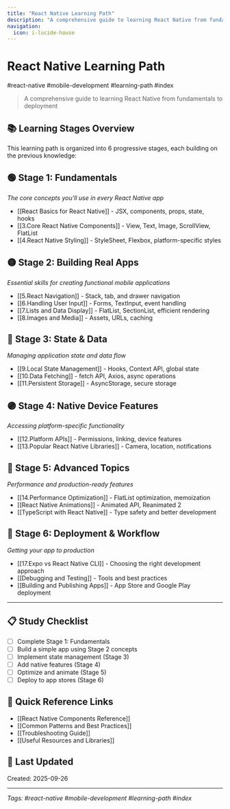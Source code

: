 ```yaml
---
title: "React Native Learning Path"
description: "A comprehensive guide to learning React Native from fundamentals to deployment"
navigation:
  icon: i-lucide-house
---
```


# React Native Learning Path

#react-native #mobile-development #learning-path #index

> A comprehensive guide to learning React Native from fundamentals to deployment

## 📚 Learning Stages Overview

This learning path is organized into 6 progressive stages, each building on the previous knowledge:

## 🟢 Stage 1: Fundamentals
*The core concepts you'll use in every React Native app*

- [[React Basics for React Native]] - JSX, components, props, state, hooks
- [[3.Core React Native Components]] - View, Text, Image, ScrollView, FlatList
- [[4.React Native Styling]] - StyleSheet, Flexbox, platform-specific styles

## 🟡 Stage 2: Building Real Apps
*Essential skills for creating functional mobile applications*

- [[5.React Navigation]] - Stack, tab, and drawer navigation
- [[6.Handling User Input]] - Forms, TextInput, event handling
- [[7.Lists and Data Display]] - FlatList, SectionList, efficient rendering
- [[8.Images and Media]] - Assets, URLs, caching

## 🔵 Stage 3: State & Data
*Managing application state and data flow*

- [[9.Local State Management]] - Hooks, Context API, global state
- [[10.Data Fetching]] - fetch API, Axios, async operations
- [[11.Persistent Storage]] - AsyncStorage, secure storage

## 🟣 Stage 4: Native Device Features
*Accessing platform-specific functionality*

- [[12.Platform APIs]] - Permissions, linking, device features
- [[13.Popular React Native Libraries]] - Camera, location, notifications

## 🔴 Stage 5: Advanced Topics
*Performance and production-ready features*

- [[14.Performance Optimization]] - FlatList optimization, memoization
- [[React Native Animations]] - Animated API, Reanimated 2
- [[TypeScript with React Native]] - Type safety and better development

## 🏁 Stage 6: Deployment & Workflow
*Getting your app to production*

- [[17.Expo vs React Native CLI]] - Choosing the right development approach
- [[Debugging and Testing]] - Tools and best practices
- [[Building and Publishing Apps]] - App Store and Google Play deployment

---

## 📋 Study Checklist

- [ ] Complete Stage 1: Fundamentals
- [ ] Build a simple app using Stage 2 concepts
- [ ] Implement state management (Stage 3)
- [ ] Add native features (Stage 4)
- [ ] Optimize and animate (Stage 5)
- [ ] Deploy to app stores (Stage 6)

## 🔗 Quick Reference Links

- [[React Native Components Reference]]
- [[Common Patterns and Best Practices]]
- [[Troubleshooting Guide]]
- [[Useful Resources and Libraries]]

## 📅 Last Updated
Created: 2025-09-26

---
*Tags: #react-native #mobile-development #learning-path #index*
